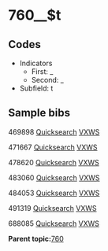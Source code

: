 # 760\_\_$t

## Codes

-   Indicators
    -   First: \_
    -   Second: \_
-   Subfield: t

## Sample bibs

469898 [Quicksearch](https://search.library.yale.edu/catalog/469898) [VXWS](http://prodorbis.library.yale.edu:7014/vxws/GetHoldingsService?bibId=469898)

471667 [Quicksearch](https://search.library.yale.edu/catalog/471667) [VXWS](http://prodorbis.library.yale.edu:7014/vxws/GetHoldingsService?bibId=471667)

478620 [Quicksearch](https://search.library.yale.edu/catalog/478620) [VXWS](http://prodorbis.library.yale.edu:7014/vxws/GetHoldingsService?bibId=478620)

483060 [Quicksearch](https://search.library.yale.edu/catalog/483060) [VXWS](http://prodorbis.library.yale.edu:7014/vxws/GetHoldingsService?bibId=483060)

484053 [Quicksearch](https://search.library.yale.edu/catalog/484053) [VXWS](http://prodorbis.library.yale.edu:7014/vxws/GetHoldingsService?bibId=484053)

491319 [Quicksearch](https://search.library.yale.edu/catalog/491319) [VXWS](http://prodorbis.library.yale.edu:7014/vxws/GetHoldingsService?bibId=491319)

688085 [Quicksearch](https://search.library.yale.edu/catalog/688085) [VXWS](http://prodorbis.library.yale.edu:7014/vxws/GetHoldingsService?bibId=688085)

**Parent topic:**[760](../../tags/760/760.md)

